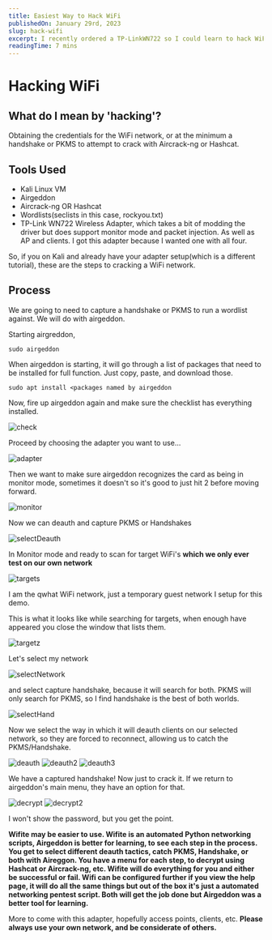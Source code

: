 ```yaml
---
title: Easiest Way to Hack WiFi
publishedOn: January 29rd, 2023
slug: hack-wifi
excerpt: I recently ordered a TP-LinkWN722 so I could learn to hack WiFi, and other wirless attacks that require it. In this article, I am going to show my method for hacking a WiFi network. I tried a few methods and found this the easiest. Everything done on my own personal home network always.
readingTime: 7 mins
---
```


# Hacking WiFi
## What do I mean by 'hacking'?
Obtaining the credentials for the WiFi network, or at the minimum a handshake or PKMS to attempt to crack with Aircrack-ng or Hashcat. 

## Tools Used
- Kali Linux VM
- Airgeddon
- Aircrack-ng OR Hashcat
- Wordlists(seclists in this case, rockyou.txt)
- TP-Link WN722 Wireless Adapter, which takes a bit of modding the driver but does support monitor mode and packet injection. As well as AP and clients. I got this adapter because I wanted one with all four. 

So, if you on Kali and already have your adapter setup(which is a different tutorial), these are the steps to cracking a WiFi network.

## Process

We are going to need to capture a handshake or PKMS to run a wordlist against. We will do with airgeddon.

Starting airgreddon,

`sudo airgeddon`

When airgeddon is starting, it will go through a list of packages that need to be installed for full function. Just copy, paste, and download those.

`sudo apt install <packages named by airgeddon`

Now, fire up airgeddon again and make sure the checklist has everything installed.

![check](https://github.com/bfrisbyh92/My-Blog/blob/main/public/assets/blogs-media/easiest-way-to-hack-wifi/check.png?raw=true)

Proceed by choosing the adapter you want to use...

![adapter](https://github.com/bfrisbyh92/My-Blog/blob/main/public/assets/blogs-media/easiest-way-to-hack-wifi/adapter.png?raw=true)

Then we want to make sure airgeddon recognizes the card as being in monitor mode, sometimes it doesn't so it's good to just hit 2 before moving forward.


![monitor](https://github.com/bfrisbyh92/My-Blog/blob/main/public/assets/blogs-media/easiest-way-to-hack-wifi/monitor.png?raw=true)

Now we can deauth and capture PKMS or Handshakes


![selectDeauth](https://github.com/bfrisbyh92/My-Blog/blob/main/public/assets/blogs-media/easiest-way-to-hack-wifi/selectDeauth.png?raw=true)

In Monitor mode and ready to scan for target WiFi's **which we only ever test on our own network**


![targets](https://github.com/bfrisbyh92/My-Blog/blob/main/public/assets/blogs-media/easiest-way-to-hack-wifi/targets.png?raw=true)

I am the qwhat WiFi network, just a temporary guest network I setup for this demo.

This is what it looks like while searching for targets, when enough have appeared you close the window that lists them.

![targetz](https://github.com/bfrisbyh92/My-Blog/blob/main/public/assets/blogs-media/easiest-way-to-hack-wifi/targetz.png?raw=true)


Let's select my network


![selectNetwork](https://github.com/bfrisbyh92/My-Blog/blob/main/public/assets/blogs-media/easiest-way-to-hack-wifi/selectMyNetwork.png?raw=true)

and select capture handshake, because it will search for both. PKMS will only search for PKMS, so I find handshake is the best of both worlds.


![selectHand](https://github.com/bfrisbyh92/My-Blog/blob/main/public/assets/blogs-media/easiest-way-to-hack-wifi/selectHand.png?raw=true)

Now we select the way in which it will deauth clients on our selected network, so they are forced to reconnect, allowing us to catch the PKMS/Handshake.


![deauth](https://github.com/bfrisbyh92/My-Blog/blob/main/public/assets/blogs-media/easiest-way-to-hack-wifi/deauth.png?raw=true)
![deauth2](https://github.com/bfrisbyh92/My-Blog/blob/main/public/assets/blogs-media/easiest-way-to-hack-wifi/deauth2.png?raw=true)
![deauth3](https://github.com/bfrisbyh92/My-Blog/blob/main/public/assets/blogs-media/easiest-way-to-hack-wifi/deauth3.png?raw=true)

We have a captured handshake! Now just to crack it. If we return to airgeddon's main menu, they have an option for that.

![decrypt](https://github.com/bfrisbyh92/My-Blog/blob/main/public/assets/blogs-media/easiest-way-to-hack-wifi/decrypt.png?raw=true)
![decrypt2](https://github.com/bfrisbyh92/My-Blog/blob/main/public/assets/blogs-media/easiest-way-to-hack-wifi/decrypt2.png?raw=true)

I won't show the password, but you get the point.

**Wifite may be easier to use. Wifite is an automated Python networking scripts, Airgeddon is better for learning, to see each step in the process. You get to select different deauth tactics, catch PKMS, Handshake, or both with Aireggon. You have a menu for each step, to decrypt using Hashcat or Aircrack-ng, etc. Wifite will do everything for you and either be successful or fail. Wifi can be configured further if you view the help page, it will do all the same things but out of the box it's just a automated networking pentest script. Both will get the job done but Airgeddon was a better tool for learning.**

More to come with this adapter, hopefully access points, clients, etc.
**Please always use your own network, and be considerate of others.**



